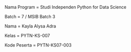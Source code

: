 Nama Program = Studi Independen Python for Data Science

Batch = 7 / MSIB Batch 3

Nama = Kayla Alysa Adra

Kelas = PYTN-KS-007

Kode Peserta = PYTN-KS07-003